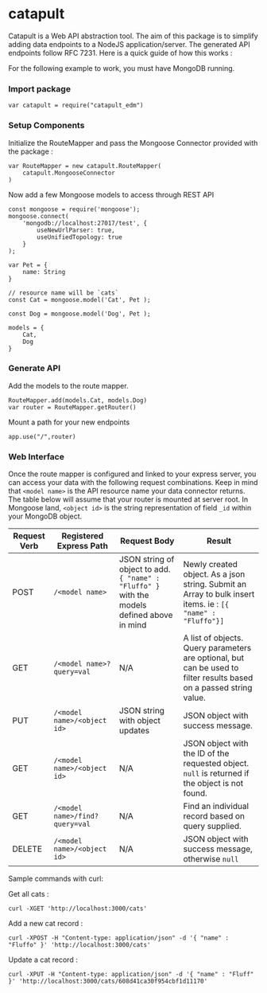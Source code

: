 
# catapult

Catapult is a Web API abstraction tool. The aim of this package is to simplify adding data endpoints to a NodeJS application/server. The generated API endpoints follow RFC 7231. Here is a quick guide of how this works :

For the following example to work, you must have MongoDB running.

### Import package

	var catapult = require("catapult_edm")


###  Setup Components

Initialize the RouteMapper and pass the Mongoose Connector provided with the package :

	var RouteMapper = new catapult.RouteMapper(
		catapult.MongooseConnector
	)

Now add a few Mongoose models to access through REST API

	const mongoose = require('mongoose');
	mongoose.connect(
	    'mongodb://localhost:27017/test', {
	        useNewUrlParser: true,
	        useUnifiedTopology: true
	    }
	);

	var Pet = { 
		name: String 
	}
	
	// resource name will be `cats`
	const Cat = mongoose.model('Cat', Pet );

	const Dog = mongoose.model('Dog', Pet );

	models = {
		Cat,
		Dog
	}

### Generate API

Add the models to the route mapper. 

	RouteMapper.add(models.Cat, models.Dog)
	var router = RouteMapper.getRouter()

Mount a path for your new endpoints 

	app.use("/",router)


### Web Interface

Once the route mapper is configured and linked to your express server, you can access your data with the following request combinations. Keep in mind that `<model name>` is the API resource name your data connector returns. The table below will assume that your router is mounted at server root. In Mongoose land, `<object id>` is the string representation of field `_id` within your MongoDB object.

|Request Verb | Registered Express Path | Request Body| Result |
|--|--| --| --|
| POST | `/<model name>`  | JSON string of object to add. `{ "name" : "Fluffo" }` with the models defined above in mind | Newly created object. As a json string. Submit an Array to bulk insert items. ie : `[{ "name" : "Fluffo"}]` |
| GET  | `/<model name>?query=val` | N/A | A list of objects. Query parameters are optional, but can be used to filter results based on a passed string value.
| PUT  | `/<model name>/<object id>`  | JSON string with object updates | JSON object with success message.
| GET  | `/<model name>/<object id>` | N/A | JSON object with the ID of the requested object. `null` is returned if the object is not found.
| GET  | `/<model name>/find?query=val` | N/A | Find an individual record based on query supplied.
| DELETE  | `/<model name>/<object id>` | N/A | JSON object with success message, otherwise `null`


Sample commands  with curl:

Get all cats :

	curl -XGET 'http://localhost:3000/cats'

Add a new cat record :

	curl -XPOST -H "Content-type: application/json" -d '{ "name" : "Fluffo" }' 'http://localhost:3000/cats'

Update a cat record :

	curl -XPUT -H "Content-type: application/json" -d '{ "name" : "Fluff" }' 'http://localhost:3000/cats/608d41ca30f954cbf1d11170'

